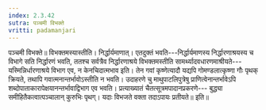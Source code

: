 ```yaml
---
index: 2.3.42
sutra: पञ्चमी विभक्ते
vritti: padamanjari
---
```


 पञ्चमी विभक्ते॥ विभक्तमस्यास्तीति। निर्द्धार्यमाणात्। एतदुक्तं भवति---निर्द्धार्यमाणस्य निर्द्धारणाश्रयस्य च विभागे सति निर्द्धारणं भवति, ततश्च सर्वत्रैव निर्द्धारणाश्रये विभक्तमस्तीति सामर्थ्यादवधारणमाश्रीयते---यस्मिन्निर्धारणाश्रये विभाग एव, न केनचिदात्मभाव इति। तेन गवां कृष्णेत्यादौ यद्यपि गोमण्डलात्कृष्णा गौः पृथक् क्रियते, तथापि गवात्मनान्तर्भावोऽस्तीति न भवति। उदाहरणे चु माथुपाटलिपुत्रेषु प्राणित्वेनान्तर्भावेऽपि शब्दोपाताकारापेक्षयानन्तर्भावाद्विभाग एव भवति। प्रत्याख्यातं चैतत्सूत्रमपादानप्रकरणे--- बुद्ध्या समीहितैकत्वात्पञ्चालान् कुरुभिः पृथग्। यदाः विभजते वक्ता तदाऽपायः प्रतीयते॥ इति॥